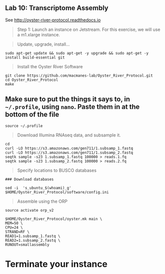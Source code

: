 Lab 10: Transcriptome Assembly
--

See http://oyster-river-protocol.readthedocs.io

> Step 1: Launch an instance on Jetstream. For this exercise, we will use a m1.xlarge instance.

> Update, upgrade, install...

```
sudo apt-get update && sudo apt-get -y upgrade && sudo apt-get -y install build-essential git
```

> Install the Oyster River Software

```
git clone https://github.com/macmanes-lab/Oyster_River_Protocol.git
cd Oyster_River_Protocol
make
```
## Make sure to put the things it says to, in `~/.profile`, using `nano`. Paste them in at the bottom of the file

```
source ~/.profile
```

> Download Illumina RNAseq data, and subsample it.

```
cd
curl -LO https://s3.amazonaws.com/gen711/1.subsamp_1.fastq
curl -LO https://s3.amazonaws.com/gen711/1.subsamp_2.fastq
seqtk sample -s23 1.subsamp_1.fastq 100000 > reads.1.fq
seqtk sample -s23 1.subsamp_2.fastq 100000 > reads.2.fq
```

> Specify locations to BUSCO databases

```
### Download databases

sed -i  's_ubuntu_$(whoami)_g' $HOME/Oyster_River_Protocol/software/config.ini
```

> Assemble using the ORP

```
source activate orp_v2

$HOME/Oyster_River_Protocol/oyster.mk main \
MEM=50 \
CPU=24 \
STRAND=RF \
READ1=1.subsamp_1.fastq \
READ2=1.subsamp_2.fastq \
RUNOUT=smallassembly
 ```
# Terminate your instance
